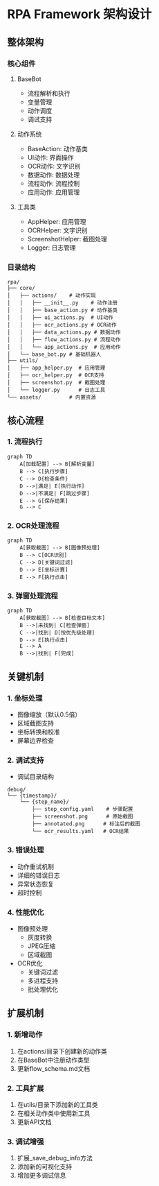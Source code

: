 # RPA Framework 架构设计

## 整体架构

### 核心组件

1. BaseBot
   - 流程解析和执行
   - 变量管理
   - 动作调度
   - 调试支持

2. 动作系统
   - BaseAction: 动作基类
   - UI动作: 界面操作
   - OCR动作: 文字识别
   - 数据动作: 数据处理
   - 流程动作: 流程控制
   - 应用动作: 应用管理

3. 工具类
   - AppHelper: 应用管理
   - OCRHelper: 文字识别
   - ScreenshotHelper: 截图处理
   - Logger: 日志管理

### 目录结构
```
rpa/
├── core/           
│   ├── actions/    # 动作实现
│   │   ├── __init__.py    # 动作注册
│   │   ├── base_action.py # 动作基类
│   │   ├── ui_actions.py  # UI动作
│   │   ├── ocr_actions.py # OCR动作
│   │   ├── data_actions.py # 数据动作
│   │   ├── flow_actions.py # 流程动作
│   │   └── app_actions.py  # 应用动作
│   └── base_bot.py # 基础机器人
├── utils/          
│   ├── app_helper.py  # 应用管理
│   ├── ocr_helper.py  # OCR支持
│   ├── screenshot.py  # 截图处理
│   └── logger.py      # 日志工具
└── assets/         # 内置资源
```

## 核心流程

### 1. 流程执行
```mermaid
graph TD
    A[加载配置] --> B[解析变量]
    B --> C[执行步骤]
    C --> D{检查条件}
    D -->|满足| E[执行动作]
    D -->|不满足| F[跳过步骤]
    E --> G[保存结果]
    G --> C
```

### 2. OCR处理流程
```mermaid
graph TD
    A[获取截图] --> B[图像预处理]
    B --> C[OCR识别]
    C --> D[关键词过滤]
    D --> E[坐标计算]
    E --> F[执行点击]
```

### 3. 弹窗处理流程
```mermaid
graph TD
    A[获取截图] --> B[检查目标文本]
    B -->|未找到| C[检查弹窗]
    C -->|找到| D[按优先级处理]
    D --> E[执行点击]
    E --> A
    B -->|找到| F[完成]
```

## 关键机制

### 1. 坐标处理
- 图像缩放（默认0.5倍）
- 区域截图支持
- 坐标转换和校准
- 屏幕边界检查

### 2. 调试支持
- 调试目录结构
```
debug/
└── {timestamp}/
    └── {step_name}/
        ├── step_config.yaml    # 步骤配置
        ├── screenshot.png      # 原始截图
        ├── annotated.png      # 标注后的截图
        └── ocr_results.yaml   # OCR结果
```

### 3. 错误处理
- 动作重试机制
- 详细的错误日志
- 异常状态恢复
- 超时控制

### 4. 性能优化
- 图像预处理
  - 灰度转换
  - JPEG压缩
  - 区域截图
- OCR优化
  - 关键词过滤
  - 多进程支持
  - 批处理优化

## 扩展机制

### 1. 新增动作
1. 在actions/目录下创建新的动作类
2. 在BaseBot中注册动作类型
3. 更新flow_schema.md文档

### 2. 工具扩展
1. 在utils/目录下添加新的工具类
2. 在相关动作类中使用新工具
3. 更新API文档

### 3. 调试增强
1. 扩展_save_debug_info方法
2. 添加新的可视化支持
3. 增加更多调试信息
